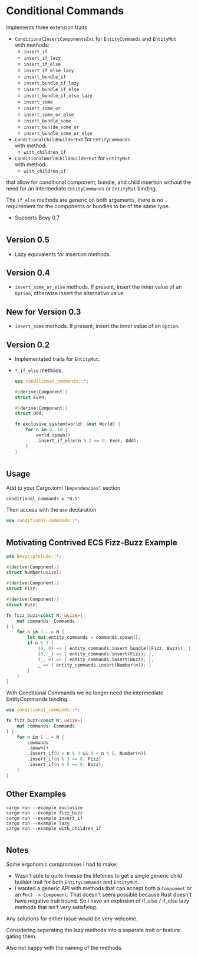 # Conditional Commands

Implements three extension traits 
* ```ConditionalInsertComponentsExt``` for ```EntityCommands``` and ```EntityMut```\
    with methods:
    - ```insert_if```
    - ```insert_if_lazy```
    - ```insert_if_else```
    - ```insert_if_else_lazy```
    - ```insert_bundle_if```
    - ```insert_bundle_if_lazy```
    - ```insert_bundle_if_else```
    - ```insert_bundle_if_else_lazy```
    - ```insert_some```
    - ```insert_some_or```
    - ```insert_some_or_else```
    - ```insert_bundle_some```
    - ```insert_bunlde_some_or```
    - ```insert_bundle_some_or_else```
* ```ConditionalChildBuilderExt``` for ```EntityCommands```\
    with method:
    - ```with_children_if```
* ```ConditionalWorldChildBuilderExt``` for ```EntityMut```\
    with method:
    - ```with_children_if```

that allow for conditional component, bundle, and child insertion without the need for an intermediate ```EntityCommands``` or ```EntityMut``` binding.

The ```if_else``` methods are generic on both arguments, there is no requirement for the components or bundles to be of the same type.

* Supports Bevy 0.7

#
## Version 0.5
* Lazy equivalents for insertion methods. 

## Version 0.4
* ```insert_some_or_else``` methods. If present, insert the inner value of an ```Option```, otherwise insert the alternative value

## New for Version 0.3
* ```insert_some``` methods. If present, insert the inner value of an ```Option```.

## Version 0.2

* Implementated traits for ```EntityMut```.

* ```*_if_else``` methods.

    ```rust
    use conditional_commands::*;

    #[derive(Component)]
    struct Even;

    #[derive(Component)]
    struct Odd;

    fn exclusive_system(world: &mut World) {
        for n in 0..10 {
            world.spawn()
            .insert_if_else(n % 2 == 0, Even, Odd);
        }
    }
    ```

#

## Usage

Add to your Cargo.toml ```[Dependencies]``` section

```
conditional_commands = "0.5"
```

Then access with the ```use``` declaration

```rust
use conditional_commands::*;
```
#

## Motivating Contrived ECS Fizz-Buzz Example

```rust
use bevy::prelude::*;

#[derive(Component)]
struct Number(usize);

#[derive(Component)]
struct Fizz;

#[derive(Component)]
struct Buzz;

fn fizz_buzz<const N: usize>(
    mut commands: Commands
) {
    for n in 1 ..= N {
        let mut entity_commands = commands.spawn();
        if n % 3 {
            (0, 0) => { entity_commands.insert_bundle((Fizz, Buzz)); },
            (0, _) => { entity_commands.insert(Fizz); },
            (_, 0) => { entity_commands.insert(Buzz); },
            _ => { entity_commands.insert(Number(n)); }
        }
    }
}
```
With Conditional Commands we no longer need the intermediate EntityCommands binding.

```rust
use conditional_commands::*;

fn fizz_buzz<const N: usize>(
    mut commands: Commands
) {
    for n in 1 ..= N {
        commands
        .spawn()
        .insert_if(0 < n % 3 && 0 < n % 5, Number(n))
        .insert_if(n % 3 == 0, Fizz)
        .insert_if(n % 5 == 0, Buzz);
    }
}
```
## Other Examples

```
cargo run --example exclusize
cargo run --example fizz_buzz
cargo run --example insert_if
cargo run --example lazy
cargo run --example with_children_if

```
#
## Notes

Some ergonomic compromises I had to make:

* Wasn't able to quite finesse the lifetimes to get a single generic child builder trait for both ```EntityCommands``` and ```EntityMut```.
* I wanted a generic API with methods that can accept both a ```Component``` or an ```Fn() -> Component```. That doesn't seem possible because Rust doesn't have negative trait bound. So I have an explosion of if_else / if_else lazy methods that isn't very satisfying. 

Any solutions for either issue would be very welcome.

Considering seperating the lazy methods into a seperate trait or feature gating them.

Also not happy with the naming of the methods. 

